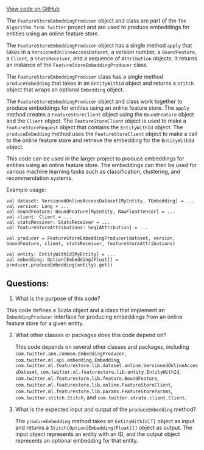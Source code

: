 [View code on GitHub](https://github.com/misbahsy/the-algorithm/ann/src/main/scala/com/twitter/ann/featurestore/FeatureStoreEmbeddingProducer.scala)

The `FeatureStoreEmbeddingProducer` object and class are part of the `The Algorithm from Twitter` project and are used to produce embeddings for entities using an online feature store. 

The `FeatureStoreEmbeddingProducer` object has a single method `apply` that takes in a `VersionedOnlineAccessDataset`, a version number, a `BoundFeature`, a `Client`, a `StatsReceiver`, and a sequence of `Attribution` objects. It returns an instance of the `FeatureStoreEmbeddingProducer` class. 

The `FeatureStoreEmbeddingProducer` class has a single method `produceEmbedding` that takes in an `EntityWithId` object and returns a `Stitch` object that wraps an optional `Embedding` object. 

The `FeatureStoreEmbeddingProducer` object and class work together to produce embeddings for entities using an online feature store. The `apply` method creates a `FeatureStoreClient` object using the `BoundFeature` object and the `Client` object. The `FeatureStoreClient` object is used to make a `FeatureStoreRequest` object that contains the `EntityWithId` object. The `produceEmbedding` method uses the `FeatureStoreClient` object to make a call to the online feature store and retrieve the embedding for the `EntityWithId` object. 

This code can be used in the larger project to produce embeddings for entities using an online feature store. The embeddings can then be used for various machine learning tasks such as classification, clustering, and recommendation systems. 

Example usage:

```
val dataset: VersionedOnlineAccessDataset[MyEntity, TEmbedding] = ...
val version: Long = ...
val boundFeature: BoundFeature[MyEntity, RawFloatTensor] = ...
val client: Client = ...
val statsReceiver: StatsReceiver = ...
val featureStoreAttributions: Seq[Attribution] = ...

val producer = FeatureStoreEmbeddingProducer(dataset, version, boundFeature, client, statsReceiver, featureStoreAttributions)

val entity: EntityWithId[MyEntity] = ...
val embedding: Option[Embedding[Float]] = producer.produceEmbedding(entity).get()
```
## Questions: 
 1. What is the purpose of this code?
   
   This code defines a Scala object and a class that implement an `EmbeddingProducer` interface for producing embeddings from an online feature store for a given entity.

2. What other classes or packages does this code depend on?
   
   This code depends on several other classes and packages, including `com.twitter.ann.common.EmbeddingProducer`, `com.twitter.ml.api.embedding.Embedding`, `com.twitter.ml.featurestore.lib.dataset.online.VersionedOnlineAccessDataset`, `com.twitter.ml.featurestore.lib.entity.EntityWithId`, `com.twitter.ml.featurestore.lib.feature.BoundFeature`, `com.twitter.ml.featurestore.lib.online.FeatureStoreClient`, `com.twitter.ml.featurestore.lib.params.FeatureStoreParams`, `com.twitter.stitch.Stitch`, and `com.twitter.strato.client.Client`.

3. What is the expected input and output of the `produceEmbedding` method?
   
   The `produceEmbedding` method takes an `EntityWithId[T]` object as input and returns a `Stitch[Option[Embedding[Float]]]` object as output. The input object represents an entity with an ID, and the output object represents an optional embedding for that entity.
